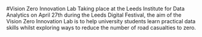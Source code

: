 #Vision Zero Innovation Lab
Taking place at the Leeds Institute for Data Analytics on April 27th during the Leeds Digital Festival, the aim of the Vision Zero Innovation Lab is to help university students learn practical data skills whilst exploring ways to reduce the number of road casualties to zero.
